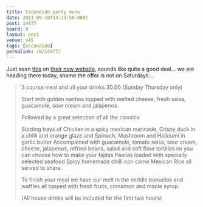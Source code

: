 ```yaml
---
title: Escondido party menu
date: 2011-09-10T13:23:56.000Z
post: 14477
board: 8
layout: post
venue: v45
tags: [escondido]
permalink: /m/14477/
---
```

Just seen <a href="http://www.escondido.co.uk/its-a-fiesta-escondido-party-menufor-parties-of-10-or-more/">this</a> on <a href="http://www.escondido.co.uk/">their new website</a>, sounds like quite a good deal... we are heading there today, shame the offer is not on Saturdays...

<blockquote>3 course meal and all your drinks 30.00 (Sunday  Thursday only)

Start with golden nachos topped with melted cheese, fresh salsa, guacamole, sour cream and jalapenos.

Followed by a great selection of all the classics

Sizzling trays of Chicken in a spicy mexican marinade,
Crispy duck in a chilli and orange glaze
and Spinach, Mushroom and Halloumi in garlic butter
Accompained with guacamole, tomato salsa, sour cream, cheese, jalapenos, refried beans, salad and soft flour tortillas so you can choose how to make your fajitas
Paellas loaded with specially selected seafood
Spicy homemade chilli con carne
Mexican Rice
all served to share.

To finish your meal we have our melt in the middle bonuelos and waffles
all topped with fresh fruits, cinnamon and maple syrup.

(All house drinks will be included for the first two hours)
</blockquote>
